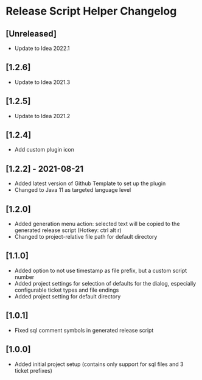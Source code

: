<!-- Keep a Changelog guide -> https://keepachangelog.com -->

# Release Script Helper Changelog

## [Unreleased]

- Update to Idea 2022.1

## [1.2.6]

- Update to Idea 2021.3

## [1.2.5]

- Update to Idea 2021.2

## [1.2.4]

- Add custom plugin icon

## [1.2.2] - 2021-08-21
- Added latest version of Github Template to set up the plugin
- Changed to Java 11 as targeted language level

## [1.2.0]
- Added generation menu action: selected text will be copied to the generated release script (Hotkey: ctrl alt r)</li>
- Changed to project-relative file path for default directory

## [1.1.0]
- Added option to not use timestamp as file prefix, but a custom script number
- Added project settings for selection of defaults for the dialog, especially configurable ticket types and file endings
- Added project setting for default directory

## [1.0.1]
- Fixed sql comment symbols in generated release script

## [1.0.0]
- Added initial project setup (contains only support for sql files and 3 ticket prefixes)